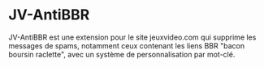 # JV-AntiBBR
JV-AntiBBR est une extension pour le site jeuxvideo.com qui supprime les messages de spams, notamment ceux contenant les liens BBR "bacon boursin raclette", avec un système de personnalisation par mot-clé.
